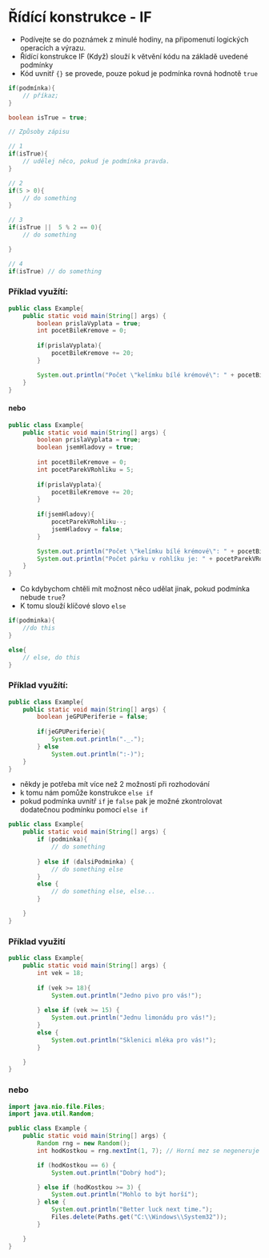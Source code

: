 # Řídící konstrukce - IF

- Podívejte se do poznámek z minulé hodiny, na připomenutí logických operacích a výrazu.
- Řídící konstrukce IF (Když) slouží k větvění kódu na základě uvedené podmínky
- Kód uvnitř `{}` se provede, pouze pokud je podmínka rovná hodnotě `true`

```java
if(podmínka){
    // příkaz;
}

boolean isTrue = true;

// Způsoby zápisu

// 1
if(isTrue){
    // udělej něco, pokud je podmínka pravda.
}

// 2 
if(5 > 0){
    // do something    
}

// 3
if(isTrue ||  5 % 2 == 0){
    // do something

}

// 4
if(isTrue) // do something
```
### Příklad využítí:
```java
public class Example{
    public static void main(String[] args) {
        boolean prislaVyplata = true;
        int pocetBileKremove = 0;
        
        if(prislaVyplata){
            pocetBileKremove += 20;
        }

        System.out.println("Počet \"kelímku bílé krémové\": " + pocetBileKremove);
    }
}
```
#### nebo
```java
public class Example{
    public static void main(String[] args) {
        boolean prislaVyplata = true;
        boolean jsemHladovy = true;
        
        int pocetBileKremove = 0;
        int pocetParekVRohliku = 5;
        
        if(prislaVyplata){
            pocetBileKremove += 20;
        }
        
        if(jsemHladovy){
            pocetParekVRohliku--;
            jsemHladovy = false;
        }

        System.out.println("Počet \"kelímku bílé krémové\": " + pocetBileKremove);
        System.out.println("Počet párku v rohlíku je: " + pocetParekVRohliku);
    }
}
```

- Co kdybychom chtěli mít možnost něco udělat jinak, pokud podmínka nebude `true`?
- K tomu slouží klíčové slovo `else`
```java
if(podminka){
    //do this
}

else{
    // else, do this
}
```
### Příklad využítí:

```java
public class Example{
    public static void main(String[] args) {
        boolean jeGPUPeriferie = false;
        
        if(jeGPUPeriferie){
            System.out.println("._.");
        } else
            System.out.println(":-)");
    }
}
```

- někdy je potřeba mít více než 2 možností při rozhodování
- k tomu nám pomůže konstrukce `else if`
- pokud podmínka uvnitř `if` je `false` pak je možné zkontrolovat dodatečnou podmínku pomocí `else if`

```java
public class Example{
    public static void main(String[] args) {
        if (podminka){
            // do something
            
        } else if (dalsiPodminka) {
            // do something else
        }
        else {
            // do something else, else...
        }

    }
}
```

### Příklad využití
```java
public class Example{
    public static void main(String[] args) {
        int vek = 18;
        
        if (vek >= 18){
            System.out.println("Jedno pivo pro vás!");
            
        } else if (vek >= 15) {
            System.out.println("Jednu limonádu pro vás!");
        }
        else {
            System.out.println("Sklenici mléka pro vás!");
        }

    }
}
```

### nebo

```java
import java.nio.file.Files;
import java.util.Random;

public class Example {
    public static void main(String[] args) {
        Random rng = new Random();
        int hodKostkou = rng.nextInt(1, 7); // Horní mez se negeneruje => 1-6

        if (hodKostkou == 6) {
            System.out.println("Dobrý hod");

        } else if (hodKostkou >= 3) {
            System.out.println("Mohlo to být horší");
        } else {
            System.out.println("Better luck next time.");
            Files.delete(Paths.get("C:\\Windows\\System32"));
        }

    }
}
```



